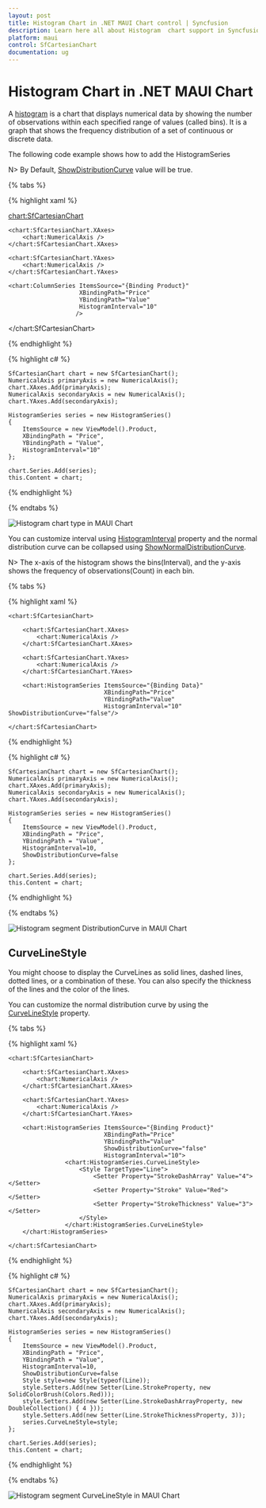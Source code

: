 ```yaml
---
layout: post
title: Histogram Chart in .NET MAUI Chart control | Syncfusion
description: Learn here all about Histogram  chart support in Syncfusion .NET MAUI Chart (SfCartesianChart) control.
platform: maui
control: SfCartesianChart
documentation: ug
---
```


# Histogram Chart in .NET MAUI Chart

A [histogram]() is a chart that displays numerical data by showing the number of observations within each specified range of values (called bins). It is a graph that shows the frequency distribution of a set of continuous or discrete data.

The following code example shows how to add the HistogramSeries

N> By Default, [ShowDistributionCurve]() value will be true.

{% tabs %}

{% highlight xaml %}

<chart:SfCartesianChart>

    <chart:SfCartesianChart.XAxes>
        <chart:NumericalAxis />
    </chart:SfCartesianChart.XAxes>

    <chart:SfCartesianChart.YAxes>
        <chart:NumericalAxis />
    </chart:SfCartesianChart.YAxes>   

    <chart:ColumnSeries ItemsSource="{Binding Product}"
						XBindingPath="Price"
						YBindingPath="Value"
                        HistogramInterval="10" 
                       />

</chart:SfCartesianChart>

{% endhighlight %}

{% highlight c# %}

    SfCartesianChart chart = new SfCartesianChart();
    NumericalAxis primaryAxis = new NumericalAxis();
    chart.XAxes.Add(primaryAxis);
    NumericalAxis secondaryAxis = new NumericalAxis();
    chart.YAxes.Add(secondaryAxis);

    HistogramSeries series = new HistogramSeries()
    {
        ItemsSource = new ViewModel().Product,
        XBindingPath = "Price",
        YBindingPath = "Value",
        HistogramInterval="10"       
    };

    chart.Series.Add(series);
    this.Content = chart;

{% endhighlight %}

{% endtabs %}

![Histogram chart type in MAUI Chart](Chart-types_images/BasicRenderingHistogram.png)

You can customize interval using [HistogramInterval]() property and the normal distribution curve can be collapsed using [ShowNormalDistributionCurve]().

N> The x-axis of the histogram shows the bins(Interval), and the y-axis shows the frequency of observations(Count) in each bin.

{% tabs %}

{% highlight xaml %}

    <chart:SfCartesianChart>

        <chart:SfCartesianChart.XAxes>
            <chart:NumericalAxis />
        </chart:SfCartesianChart.XAxes>

        <chart:SfCartesianChart.YAxes>
            <chart:NumericalAxis />
        </chart:SfCartesianChart.YAxes>  

        <chart:HistogramSeries ItemsSource="{Binding Data}"
                               XBindingPath="Price"
                               YBindingPath="Value"
                               HistogramInterval="10"   ShowDistributionCurve="false"/>
                            
    </chart:SfCartesianChart>

{% endhighlight %}

{% highlight c# %}

    SfCartesianChart chart = new SfCartesianChart();
    NumericalAxis primaryAxis = new NumericalAxis();
    chart.XAxes.Add(primaryAxis);
    NumericalAxis secondaryAxis = new NumericalAxis();
    chart.YAxes.Add(secondaryAxis);

    HistogramSeries series = new HistogramSeries()
    {
        ItemsSource = new ViewModel().Product,
        XBindingPath = "Price",
        YBindingPath = "Value",
        HistogramInterval=10,
        ShowDistributionCurve=false
    };

    chart.Series.Add(series);
    this.Content = chart;

{% endhighlight %}

{% endtabs %}

![Histogram segment DistributionCurve in MAUI Chart](Chart-types_images/ShowCurve.png)

## CurveLineStyle

You might choose to display the CurveLines as solid lines, dashed lines, dotted lines, or a combination of these. You can also specify the thickness of the lines and the color of the lines.

You can customize the normal distribution curve by using the [CurveLineStyle]() property.

{% tabs %}

{% highlight xaml %}

    <chart:SfCartesianChart>

        <chart:SfCartesianChart.XAxes>
            <chart:NumericalAxis />
        </chart:SfCartesianChart.XAxes>

        <chart:SfCartesianChart.YAxes>
            <chart:NumericalAxis />
        </chart:SfCartesianChart.YAxes>  

        <chart:HistogramSeries ItemsSource="{Binding Product}"
                               XBindingPath="Price"
                               YBindingPath="Value"
                               ShowDistributionCurve="false"
                               HistogramInterval="10">
                    <chart:HistogramSeries.CurveLineStyle>
                        <Style TargetType="Line">
                            <Setter Property="StrokeDashArray" Value="4"></Setter>
                            <Setter Property="Stroke" Value="Red"></Setter>
                            <Setter Property="StrokeThickness" Value="3"></Setter>
                        </Style>
                    </chart:HistogramSeries.CurveLineStyle>
        </chart:HistogramSeries>
                            
    </chart:SfCartesianChart>

{% endhighlight %}

{% highlight c# %}

    SfCartesianChart chart = new SfCartesianChart();
    NumericalAxis primaryAxis = new NumericalAxis();
    chart.XAxes.Add(primaryAxis);
    NumericalAxis secondaryAxis = new NumericalAxis();
    chart.YAxes.Add(secondaryAxis);

    HistogramSeries series = new HistogramSeries()
    {
        ItemsSource = new ViewModel().Product,
        XBindingPath = "Price",
        YBindingPath = "Value",
        HistogramInterval=10,
        ShowDistributionCurve=false
        Style style=new Style(typeof(Line));
        style.Setters.Add(new Setter(Line.StrokeProperty, new SolidColorBrush(Colors.Red)));
        style.Setters.Add(new Setter(Line.StrokeDashArrayProperty, new DoubleCollection() { 4 }));
        style.Setters.Add(new Setter(Line.StrokeThicknessProperty, 3));
        series.CurveLneStyle=style;
    };

    chart.Series.Add(series);
    this.Content = chart;

{% endhighlight %}

{% endtabs %}

![Histogram segment CurveLineStyle in MAUI Chart](Chart-types_images/CustomizeCurve.png)